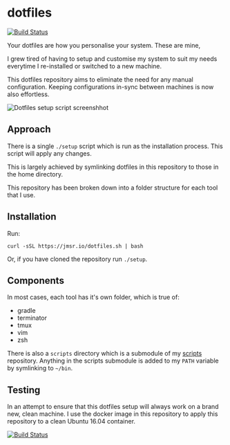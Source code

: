 # dotfiles
[![Build Status](https://travis-ci.org/jamesridgway/dotfiles.svg?branch=master)](https://travis-ci.org/jamesridgway/dotfiles)

Your dotfiles are how you personalise your system. These are mine,

I grew tired of having to setup and customise my system to suit my needs everytime I re-installed or switched to a new machine.

This dotfiles repository aims to eliminate the need for any manual configuration. Keeping configurations in-sync between machines is now also effortless.

![Dotfiles setup script screenshhot](https://files.jamesridgway.co.uk/dotfiles.gif)

## Approach
There is a single `./setup` script which is run as the installation process. This script will apply any changes.

This is largely achieved by symlinking dotfiles in this repository to those in the home directory.

This repository has been broken down into a folder structure for each tool that I use.

## Installation
Run:

    curl -sSL https://jmsr.io/dotfiles.sh | bash

Or, if you have cloned the repository run `./setup`.

## Components
In most cases, each tool has it's own folder, which is true of:
* gradle
* terminator
* tmux
* vim
* zsh

There is also a `scripts` directory which is a submodule of my [scripts](https://github.com/jamesridgway/scripts) repository. Anything in the scripts submodule is added to my `PATH` variable by symlinking to `~/bin`.

## Testing
In an attempt to ensure that this dotfiles setup will always work on a brand new, clean machine. I use the docker image in this repository to apply this repository to a clean Ubuntu 16.04 container.

[![Build Status](https://travis-ci.org/jamesridgway/dotfiles.svg?branch=master)](https://travis-ci.org/jamesridgway/dotfiles)

